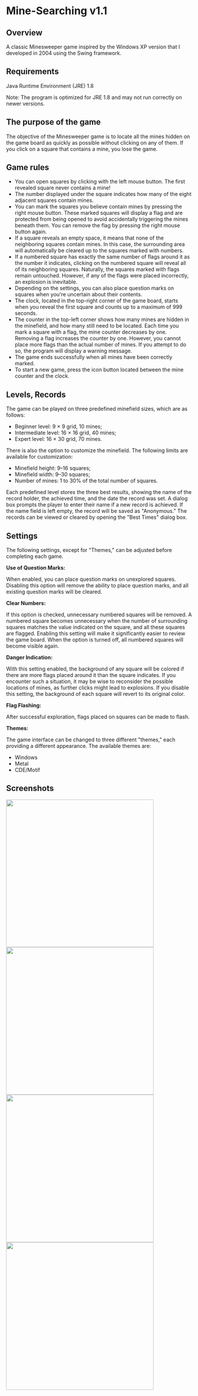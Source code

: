 # Mine-Searching v1.1

## Overview

A classic Minesweeper game inspired by the Windows XP version that I developed in 2004 using the Swing framework.

## Requirements

Java Runtime Environment (JRE) 1.8

Note: The program is optimized for JRE 1.8 and may not run correctly on newer versions.

## The purpose of the game

The objective of the Minesweeper game is to locate all the mines hidden on the game board as quickly as possible without clicking on any of them. If you click on a square that contains a mine, you lose the game.

## Game rules

- You can open squares by clicking with the left mouse button. The first revealed square never contains a mine!
- The number displayed under the square indicates how many of the eight adjacent squares contain mines.
- You can mark the squares you believe contain mines by pressing the right mouse button. These marked squares will display a flag and are protected from being opened to avoid accidentally triggering the mines beneath them. You can remove the flag by pressing the right mouse button again.
- If a square reveals an empty space, it means that none of the neighboring squares contain mines. In this case, the surrounding area will automatically be cleared up to the squares marked with numbers.
- If a numbered square has exactly the same number of flags around it as the number it indicates, clicking on the numbered square will reveal all of its neighboring squares. Naturally, the squares marked with flags remain untouched. However, if any of the flags were placed incorrectly, an explosion is inevitable.
- Depending on the settings, you can also place question marks on squares when you're uncertain about their contents.
- The clock, located in the top-right corner of the game board, starts when you reveal the first square and counts up to a maximum of 999 seconds.
- The counter in the top-left corner shows how many mines are hidden in the minefield, and how many still need to be located. Each time you mark a square with a flag, the mine counter decreases by one. Removing a flag increases the counter by one. However, you cannot place more flags than the actual number of mines. If you attempt to do so, the program will display a warning message.
- The game ends successfully when all mines have been correctly marked.
- To start a new game, press the icon button located between the mine counter and the clock.

## Levels, Records

The game can be played on three predefined minefield sizes, which are as follows:

- Beginner level: 9 × 9 grid, 10 mines;
- Intermediate level: 16 × 16 grid, 40 mines;
- Expert level: 16 × 30 grid, 70 mines.

There is also the option to customize the minefield. The following limits are available for customization:

- Minefield height: 9–16 squares;
- Minefield width: 9–30 squares;
- Number of mines: 1 to 30% of the total number of squares.

Each predefined level stores the three best results, showing the name of the record holder, the achieved time, and the date the record was set. A dialog box prompts the player to enter their name if a new record is achieved. If the name field is left empty, the record will be saved as "Anonymous." The records can be viewed or cleared by opening the "Best Times" dialog box.

## Settings

The following settings, except for "Themes," can be adjusted before completing each game.

__Use of Question Marks:__

When enabled, you can place question marks on unexplored squares. Disabling this option will remove the ability to place question marks, and all existing question marks will be cleared.

__Clear Numbers:__

If this option is checked, unnecessary numbered squares will be removed. A numbered square becomes unnecessary when the number of surrounding squares matches the value indicated on the square, and all these squares are flagged. Enabling this setting will make it significantly easier to review the game board. When the option is turned off, all numbered squares will become visible again.

__Danger Indication:__

With this setting enabled, the background of any square will be colored if there are more flags placed around it than the square indicates. If you encounter such a situation, it may be wise to reconsider the possible locations of mines, as further clicks might lead to explosions. If you disable this setting, the background of each square will revert to its original color.

__Flag Flashing:__

After successful exploration, flags placed on squares can be made to flash.

__Themes:__

The game interface can be changed to three different "themes," each providing a different appearance. The available themes are:

- Windows
- Metal
- CDE/Motif

## Screenshots

<img src=docs/05.png alt="" width="400">
<br>
<img src=docs/02.png alt="" width="400">
<br>
<img src=docs/11.png alt="" width="400">
<br>
<img src=docs/13.png alt="" width="400">